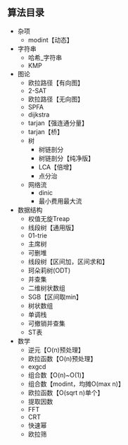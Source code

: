 ## 算法目录

<!-- AUTOSTART -->
- 杂项
    - modint【动态】
- 字符串
    - 哈希_字符串
    - KMP
- 图论
    - 欧拉路径【有向图】
    - 2-SAT
    - 欧拉路径【无向图】
    - SPFA
    - dijkstra
    - tarjan【强连通分量】
    - tarjan【桥】
    - 树
        - 树链剖分
        - 树链剖分【纯净版】
        - LCA【倍增】
        - 点分治
    - 网络流
        - dinic
        - 最小费用最大流
- 数据结构
    - 权值无旋Treap
    - 线段树【通用版】
    - 01-trie
    - 主席树
    - 可删堆
    - 线段树【区间加，区间求和】
    - 珂朵莉树(ODT)
    - 并查集
    - 二维树状数组
    - SGB【区间取min】
    - 树状数组
    - 单调栈
    - 可撤销并查集
    - ST表
- 数学
    - 逆元【O(n)预处理】
    - 欧拉函数【O(n)预处理】
    - exgcd
    - 组合数【O(n)~O(1)】
    - 组合数【modint，均摊O(max n)】
    - 欧拉函数【O(sqrt n)单个】
    - 提取因数
    - FFT
    - CRT
    - 快速幂
    - 欧拉筛
<!--  AUTOEND  -->
